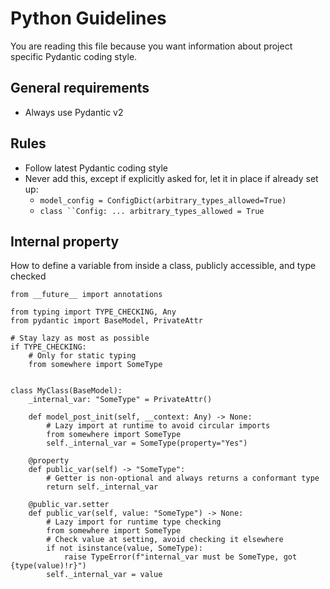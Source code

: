 # Python Guidelines

You are reading this file because you want information about project specific Pydantic coding style.

## General requirements
- Always use Pydantic v2

## Rules
- Follow latest Pydantic coding style
- Never add this, except if explicitly asked for, let it in place if already set up:
  - `model_config = ConfigDict(arbitrary_types_allowed=True)`
  - `class ``Config: ... arbitrary_types_allowed = True`

## Internal property

How to define a variable from inside a class, publicly accessible, and type checked 

```
from __future__ import annotations

from typing import TYPE_CHECKING, Any
from pydantic import BaseModel, PrivateAttr

# Stay lazy as most as possible
if TYPE_CHECKING:
    # Only for static typing
    from somewhere import SomeType


class MyClass(BaseModel):
    _internal_var: "SomeType" = PrivateAttr()

    def model_post_init(self, __context: Any) -> None:
        # Lazy import at runtime to avoid circular imports
        from somewhere import SomeType
        self._internal_var = SomeType(property="Yes")

    @property
    def public_var(self) -> "SomeType":
        # Getter is non-optional and always returns a conformant type
        return self._internal_var

    @public_var.setter
    def public_var(self, value: "SomeType") -> None:
        # Lazy import for runtime type checking
        from somewhere import SomeType
        # Check value at setting, avoid checking it elsewhere
        if not isinstance(value, SomeType):
            raise TypeError(f"internal_var must be SomeType, got {type(value)!r}")
        self._internal_var = value